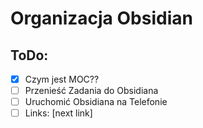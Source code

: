 # Organizacja Obsidian

## ToDo:
- [x] Czym jest MOC??
- [ ] Przenieść Zadania do Obsidiana
- [ ] Uruchomić Obsidiana na Telefonie
- [ ] Links: [next link]